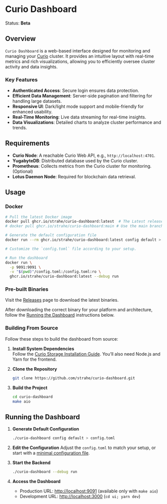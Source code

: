 
# Curio Dashboard

Status: **Beta**

## Overview

`Curio Dashboard` is a web-based interface designed for monitoring and managing your [Curio](https://github.com/filecoin-project/curio) cluster. It provides an intuitive layout with real-time metrics and rich visualizations, allowing you to efficiently oversee cluster activity and data insights.

### Key Features

- **Authenticated Access**: Secure login ensures data protection.
- **Efficient Data Management**: Server-side pagination and filtering for handling large datasets.
- **Responsive UI**: Dark/light mode support and mobile-friendly for enhanced usability.
- **Real-Time Monitoring**: Live data streaming for real-time insights.
- **Data Visualizations**: Detailed charts to analyze cluster performance and trends.

## Requirements

- **Curio Node**: A reachable Curio Web API, e.g., `http://localhost:4701`.
- **YugabyteDB**: Distributed database used by the Curio cluster.
- **Prometheus**: Collects metrics from the Curio cluster for monitoring. (Optional)
- **Lotus Daemon Node**: Required for blockchain data retrieval.

## Usage

### Docker

```bash
# Pull the latest Docker image
docker pull ghcr.io/strahe/curio-dashboard:latest  # The Latest release Or use a specific version tag
# docker pull ghcr.io/strahe/curio-dashboard:main # Use the main branch for the latest changes 

# Generate the default configuration file
docker run --rm ghcr.io/strahe/curio-dashboard:latest config default > config.toml

# Customize the `config.toml` file according to your setup.

# Run the dashboard
docker run \
  -p 9091:9091 \
  -v "$(pwd)"/config.toml:/config.toml:ro \
  ghcr.io/strahe/curio-dashboard:latest --debug run
```

### Pre-built Binaries

Visit the [Releases](https://github.com/strahe/curio-dashboard/releases) page to download the latest binaries.

After downloading the correct binary for your platform and architecture, follow the [Running the Dashboard](#running-the-dashboard) instructions below.

### Building From Source

Follow these steps to build the dashboard from source:

1. **Install System Dependencies**  
   Follow the [Curio Storage Installation Guide](https://docs.curiostorage.org/installation#linux-build-from-source).
   You’ll also need Node.js and Yarn for the frontend.

2. **Clone the Repository**
   ```bash
   git clone https://github.com/strahe/curio-dashboard.git
   ```

3. **Build the Project**
   ```bash
   cd curio-dashboard
   make aio
   ```

## Running the Dashboard

1. **Generate Default Configuration**
   ```bash
   ./curio-dashboard config default > config.toml
   ```

2. **Edit the Configuration**
   Adjust the `config.toml` to match your setup, or start with a [minimal configuration file](minimal.config.toml).

3. **Start the Backend**
   ```bash
   ./curio-dashboard --debug run
   ```

4. **Access the Dashboard**
   - Production URL: [http://localhost:9091](http://localhost:9091) (available only with `make aio`)
   - Development URL: [http://localhost:3000](http://localhost:3000) (`cd ui; yarn dev`)
